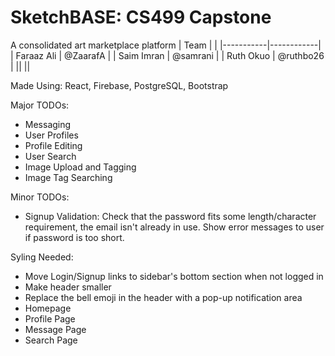 # SketchBASE: CS499 Capstone
A consolidated art marketplace platform
| Team |  |
|-----------|------------|
| Faraaz Ali | @ZaarafA |
| Saim Imran | @samrani  |
| Ruth Okuo | @ruthbo26 |
|| ||

Made Using: React, Firebase, PostgreSQL, Bootstrap

Major TODOs:
- Messaging
- User Profiles
- Profile Editing
- User Search
- Image Upload and Tagging
- Image Tag Searching

Minor TODOs:
- Signup Validation: Check that the password fits some length/character requirement, the email isn't already in use. Show error messages to user if password is too short.

Syling Needed:
- Move Login/Signup links to sidebar's bottom section when not logged in
- Make header smaller
- Replace the bell emoji in the header with a pop-up notification area
- Homepage
- Profile Page
- Message Page
- Search Page